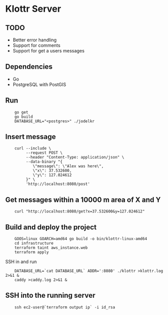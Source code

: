 # Klottr Server

## TODO

* Better error handling
* Support for comments
* Support for get a users messages

## Dependencies

* Go
* PostgreSQL with PostGIS

## Run

        go get
        go build
        DATABASE_URL="<postgres>" ./jodelkr

## Insert message

        curl --include \
             --request POST \
             --header "Content-Type: application/json" \
             --data-binary "{
                \"message\": \"Alex was here\",
                \"x\": 37.532600,
                \"y\": 127.024612
             }" \
             'http://localhost:8080/post'

## Get messages within a 10000 m area of X and Y

        curl "http://localhost:8080/get?x=37.532600&y=127.024612"

## Build and deploy the project

        GOOS=linux GOARCH=amd64 go build -o bin/klottr-linux-amd64
        cd infrastructure
        terraform taint aws_instance.web
        terraform apply

SSH in and run

        DATABASE_URL=`cat DATABASE_URL` ADDR=':8080' ./klottr >klottr.log 2>&1 &
        caddy >caddy.log 2>&1 &

## SSH into the running server

        ssh ec2-user@`terraform output ip` -i id_rsa
